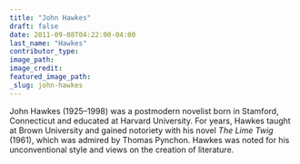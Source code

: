 ```yaml
---
title: "John Hawkes"
draft: false
date: 2011-09-08T04:22:00-04:00
last_name: "Hawkes"
contributor_type:
image_path:
image_credit:
featured_image_path:
_slug: john-hawkes
---
```


John Hawkes (1925–1998) was a postmodern novelist born in Stamford, Connecticut and educated at Harvard University. For years, Hawkes taught at Brown University and gained notoriety with his novel _The Lime Twig_ (1961), which was admired by Thomas Pynchon. Hawkes was noted for his unconventional style and views on the creation of literature.

